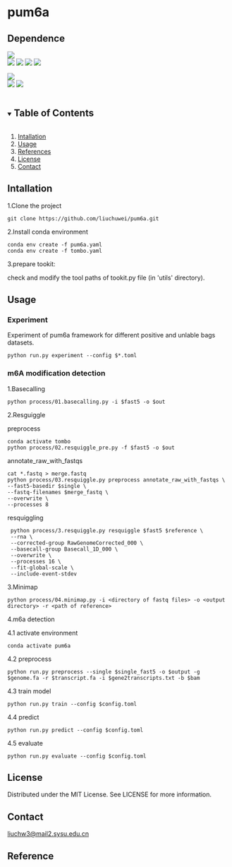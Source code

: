 # pum6a
## Dependence
![](https://img.shields.io/badge/software-version-blue)  
[![](https://img.shields.io/badge/Guppy-v6.5.7-green)](https://community.nanoporetech.com/downloads)
[![](https://img.shields.io/badge/Minimap2-v2.24-green)](https://github.com/lh3/minimap2)
[![](https://img.shields.io/badge/samtools-v1.1.7-green)](https://github.com/samtools/samtools)
[![](https://img.shields.io/badge/bedtools-v2.29.1-green)](https://bedtools.readthedocs.io/en/latest/)

![](https://img.shields.io/badge/Genome-version-blue)  
[![](https://img.shields.io/badge/GRCm39-17.07.23-orange)](https://hgdownload.soe.ucsc.edu/goldenPath/mm39/bigZips/)
[![](https://img.shields.io/badge/GRCh38.p14-17.07.23-orange)](https://hgdownload.soe.ucsc.edu/goldenPath/hg38/bigZips/)


<!-- TABLE OF CONTENTS -->
<details open="open">
  <summary><h2 style="display: inline-block">Table of Contents</h2></summary>
  <ol>
    <li>
      <a href="#Intallation">Intallation</a>
    </li>
    <li><a href="#Usage">Usage</a></li>
    <li><a href="#References">References</a></li>
    <li><a href="#license">License</a></li>
    <li><a href="#Contact">Contact</a></li>
  </ol>
</details>


## Intallation
1.Clone the project
   ```shell
   git clone https://github.com/liuchuwei/pum6a.git
   ```
2.Install conda environment
   ```shell
   conda env create -f pum6a.yaml
   conda env create -f tombo.yaml
   ```
3.prepare tookit: 

check and modify the tool paths of tookit.py file (in 'utils' directory).
    
## Usage

### Experiment
Experiment of pum6a framework for different positive and unlable bags datasets.

```shell
python run.py experiment --config $*.toml
```

### m6A modification detection
1.Basecalling
   ```shell
   python process/01.basecalling.py -i $fast5 -o $out
   ```
2.Resguiggle

preprocess

   ```shell
   conda activate tombo
   python process/02.resquiggle_pre.py -f $fast5 -o $out
   ```
annotate_raw_with_fastqs

   ```shell
   cat *.fastq > merge.fastq
   python process/03.resquiggle.py preprocess annotate_raw_with_fastqs \
   --fast5-basedir $single \
   --fastq-filenames $merge_fastq \
   --overwrite \
   --processes 8
   ```
resquiggling
   ```shell
    python process/3.resquiggle.py resquiggle $fast5 $reference \
    --rna \
    --corrected-group RawGenomeCorrected_000 \
    --basecall-group Basecall_1D_000 \
    --overwrite \
    --processes 16 \
    --fit-global-scale \
    --include-event-stdev
   ```

3.Minimap
   ```shell
   python process/04.minimap.py -i <directory of fastq files> -o <output directory> -r <path of reference>
   ```

4.m6a detection

4.1 activate environment
   ```shell
   conda activate pum6a
   ```

4.2 preprocess
   ```shell
   python run.py preprocess --single $single_fast5 -o $output -g $genome.fa -r $transcript.fa -i $gene2transcripts.txt -b $bam
   ```

4.3 train model
   ```shell
   python run.py train --config $config.toml
   ```

4.4 predict
   ```shell
   python run.py predict --config $config.toml
   ```
4.5 evaluate
   ```shell
   python run.py evaluate --config $config.toml
   ```

## License
Distributed under the MIT License. See LICENSE for more information.

## Contact
liuchw3@mail2.sysu.edu.cn

## Reference